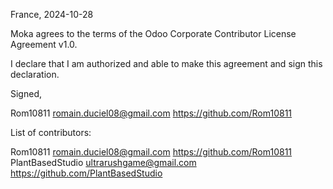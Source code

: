 France, 2024-10-28

Moka agrees to the terms of the Odoo Corporate Contributor License
Agreement v1.0.

I declare that I am authorized and able to make this agreement and sign this
declaration.

Signed,

Rom10811 romain.duciel08@gmail.com https://github.com/Rom10811

List of contributors:

Rom10811 romain.duciel08@gmail.com https://github.com/Rom10811
PlantBasedStudio ultrarushgame@gmail.com https://github.com/PlantBasedStudio
